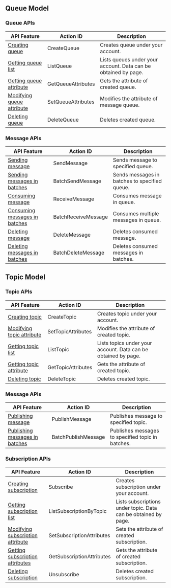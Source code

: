 
## Queue Model

### Queue APIs
| API Feature | Action ID | Description
|---------|---------|---------|
| [Creating queue](https://intl.cloud.tencent.com/document/product/406/5832) | CreateQueue| Creates queue under your account. |
| [Getting queue list](https://intl.cloud.tencent.com/document/product/406/5833) | ListQueue| Lists queues under your account. Data can be obtained by page. |
| [Getting queue attribute](https://intl.cloud.tencent.com/document/product/406/5834)  | GetQueueAttributes| Gets the attribute of created queue. |
| [Modifying queue attribute](https://intl.cloud.tencent.com/document/product/406/5835) | SetQueueAttributes | Modifies the attribute of message queue. |
| [Deleting queue](https://intl.cloud.tencent.com/document/product/406/5836) | DeleteQueue| Deletes created queue. |


### Message APIs
| API Feature | Action ID | Description |
|---------|---------|---------|
| [Sending message](https://intl.cloud.tencent.com/document/product/406/5837) | SendMessage| Sends message to specified queue. |
| [Sending messages in batches](https://intl.cloud.tencent.com/document/product/406/5838) | BatchSendMessage | Sends messages in batches to specified queue. |
| [Consuming message](https://intl.cloud.tencent.com/document/product/406/5839)  | ReceiveMessage| Consumes message in queue. |
| [Consuming messages in batches](https://intl.cloud.tencent.com/document/product/406/5924) | BatchReceiveMessage | Consumes multiple messages in queue. |
| [Deleting message](https://intl.cloud.tencent.com/document/product/406/5840) | DeleteMessage | Deletes consumed message. |
| [Deleting messages in batches](https://intl.cloud.tencent.com/document/product/406/5841) | BatchDeleteMessage | Deletes consumed messages in batches. |


## Topic Model

### Topic APIs
| API Feature | Action ID | Description |
|---------|---------|---------|
|[Creating topic](https://intl.cloud.tencent.com/document/product/406/7405)|CreateTopic| Creates topic under your account. |
|[Modifying topic attribute](https://intl.cloud.tencent.com/document/product/406/7406)|SetTopicAttributes| Modifies the attribute of created topic. |
|[Getting topic list](https://intl.cloud.tencent.com/document/product/406/7407)|ListTopic | Lists topics under your account. Data can be obtained by page. |
|[Getting topic attribute](https://intl.cloud.tencent.com/document/product/406/7408)|GetTopicAttributes| Gets the attribute of created topic. |
|[Deleting topic](https://intl.cloud.tencent.com/document/product/406/7409)|DeleteTopic | Deletes created topic. |


### Message APIs
| API Feature | Action ID | Description |
|---------|---------|---------|
|[Publishing message](https://intl.cloud.tencent.com/document/product/406/7411)|PublishMessage | Publishes message to specified topic. |
|[Publishing messages in batches](https://intl.cloud.tencent.com/document/product/406/7412)|BatchPublishMessage| Publishes messages to specified topic in batches. |


### Subscription APIs
| API Feature | Action ID | Description |
|---------|---------|---------|
|[Creating subscription](https://intl.cloud.tencent.com/document/product/406/7414)| Subscribe | Creates subscription under your account. |
|[Getting subscription list](https://intl.cloud.tencent.com/document/product/406/7415)| ListSubscriptionByTopic | Lists subscriptions under topic. Data can be obtained by page. |
|[Modifying subscription attribute](https://intl.cloud.tencent.com/document/product/406/7416)| SetSubscriptionAttributes| Sets the attribute of created subscription. |
|[Getting subscription attributes](https://intl.cloud.tencent.com/document/product/406/7418)| GetSubscriptionAttributes | Gets the attribute of created subscription. |
|[Deleting subscription](https://intl.cloud.tencent.com/document/product/406/7417)|Unsubscribe | Deletes created subscription. |
